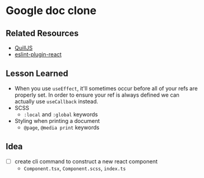 # Google doc clone

## Related Resources 

- [QuillJS](https://quilljs.com/docs/quickstart/)
- [eslint-plugin-react](https://www.npmjs.com/package/eslint-plugin-react)

## Lesson Learned

- When you use `useEffect`, it'll sometimes occur before all of your refs are properly set. In order to ensure your ref is always defined we can actually use `useCallback` instead.
- SCSS
    - `:local` and `:global` keywords
- Styling when printing a document
    - `@page`, `@media print` keywords

## Idea

- [ ] create cli command to construct a new react component
    - `Component.tsx`, `Component.scss`, `index.ts`